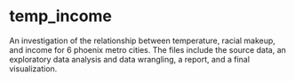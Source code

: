 # temp_income
An investigation of the relationship between temperature, racial makeup, and income for 6 phoenix metro cities. The files include the source data, an exploratory data analysis and data wrangling, a report, and a final visualization. 
